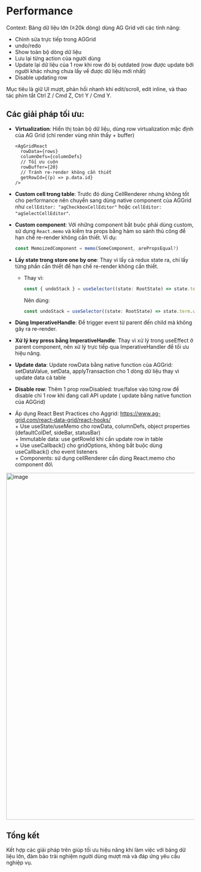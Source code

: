 # Performance

Context: Bảng dữ liệu lớn (≥20k dòng) dùng AG Grid với các tính năng:
- Chỉnh sửa trực tiếp trong AGGrid
- undo/redo
- Show toàn bộ dòng dữ liệu
- Lưu lại từng action của người dùng
- Update lại dữ liệu của 1 row khi row đó bị outdated (row được update bởi người khác nhưng chưa lấy về được dữ liệu mới nhất)
- Disable updating row

Mục tiêu là giữ UI mượt, phản hồi nhanh khi edit/scroll, edit inline, và thao tác phím tắt Ctrl Z / Cmd Z, Ctrl Y / Cmd Y.

## Các giải pháp tối ưu:

- **Virtualization**: Hiển thị toàn bộ dữ liệu, dùng row virtualization mặc định của AG Grid (chỉ render vùng nhìn thấy + buffer)

      <AgGridReact
        rowData={rows}
        columnDefs={columnDefs}
        // Tối ưu cuộn
        rowBuffer={20}
        // Tránh re-render không cần thiết
        getRowId={(p) => p.data.id}
      />

- **Custom cell trong table**: Trước đó dùng CellRenderer nhưng không tốt cho performance nên chuyển sang dùng native component của AGGrid như `cellEditor: "agCheckboxCellEditor"` hoặc `cellEditor: "agSelectCellEditor"`.
- **Custom component**: Với những component bắt buộc phải dùng custom, sử dụng `React.memo` và kiểm tra props bằng hàm so sánh thủ công để hạn chế re-render không cần thiết. Ví dụ:

  ```js
  const MemoizedComponent = memo(SomeComponent, arePropsEqual?)
  ```

- **Lấy state trong store one by one**: Thay vì lấy cả redux state ra, chỉ lấy từng phần cần thiết để hạn chế re-render không cần thiết.

  - Thay vì:
    ```js
    const { undoStack } = useSelector((state: RootState) => state.term);
    ```
    Nên dùng:
    ```js
    const undoStack = useSelector((state: RootState) => state.term.undoStack);
    ```

- **Dùng ImperativeHandle**: Để trigger event từ parent đến child mà không gây ra re-render.
- **Xử lý key press bằng ImperativeHandle**: Thay vì xử lý trong useEffect ở parent component, nên xử lý trực tiếp qua ImperativeHandler để tối ưu hiệu năng.
- **Update data**: Update rowData bằng native function của AGGrid: setDataValue, setData, applyTransaction cho 1 dòng dữ liệu thay vì update data cả table
- **Disable row**: Thêm 1 prop rowDisabled: true/false vào từng row để disable chỉ 1 row khi đang call API update ( update bằng native function của AGGrid)
- Áp dụng React Best Practices cho Aggrid: https://www.ag-grid.com/react-data-grid/react-hooks/ \
      + Use useState/useMemo cho rowData, columnDefs, object properties (defaultColDef, sideBar, statusBar)\
      + Immutable data: use getRowId khi cần update row in table\
      + Use useCallback() cho gridOptions, không bắt buộc dùng useCallback() cho event listeners\
      + Components: sử dụng cellRenderer cần dùng React.memo cho component đó\


<img width="1842" height="926" alt="image" src="https://github.com/user-attachments/assets/9b47957f-0b2b-451d-bccd-58582b32e0de" />


## Tổng kết

Kết hợp các giải pháp trên giúp tối ưu hiệu năng khi làm việc với bảng dữ liệu lớn, đảm bảo trải nghiệm người dùng mượt mà và đáp ứng yêu cầu nghiệp vụ.

